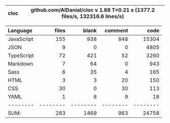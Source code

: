 | cloc | github.com/AlDanial/cloc v 1.88 T=0.21 s (1377.2 files/s, 132316.6 lines/s) |
| ---- | --------------------------------------------------------------------------- |

| Language   |    files |    blank |  comment |     code |
| :--------- | -------: | -------: | -------: | -------: |
| JavaScript |      155 |      938 |      848 |    15304 |
| JSON       |        9 |        0 |        0 |     4805 |
| TypeScript |       72 |      421 |       52 |     3260 |
| Markdown   |        7 |       64 |        0 |      943 |
| Sass       |        6 |       35 |        4 |      165 |
| HTML       |        3 |        3 |       20 |      150 |
| CSS        |       30 |        0 |       30 |      113 |
| YAML       |        1 |        8 |        9 |       18 |
| --------   | -------- | -------- | -------- | -------- |
| SUM:       |      283 |     1469 |      963 |    24758 |
